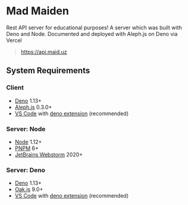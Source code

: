 # Mad Maiden

Rest API server for educational purposes! A server which was built with Deno and
Node. Documented and deployed with Aleph.js on Deno via Vercel

> https://api.maid.uz

## System Requirements

### Client

- [Deno](https://deno.land/) 1.13+
- [Aleph.js](https://deno.land/x/aleph) 0.3.0+
- [VS Code](https://code.visualstudio.com/) with
  [deno extension](https://marketplace.visualstudio.com/items?itemName=denoland.vscode-deno)
  (recommended)

### Server: Node

- [Node](https://nodejs.org/) 1.12+
- [PNPM](https://pnpm.io/) 6+
- [JetBrains Webstorm](https://www.jetbrains.com/webstorm/) 2020+

### Server: Deno

- [Deno](https://deno.land/) 1.13+
- [Oak.js](https://deno.land/x/oak) 9.0+
- [VS Code](https://code.visualstudio.com/) with
  [deno extension](https://marketplace.visualstudio.com/items?itemName=denoland.vscode-deno)
  (recommended)
